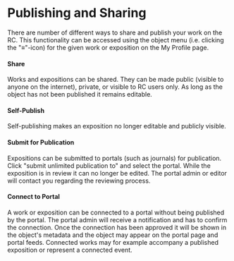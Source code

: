 <!-- TODO: Insert links to other parts of the documentation -->

# Publishing and Sharing

There are number of different ways to share and publish your work on
the RC. This functionality can be accessed using the object menu (i.e. clicking
the "≡"-icon) for the given work or exposition on the My Profile page.

#### Share

Works and expositions can be shared. They can be made public (visible
to anyone on the internet), private, or visible to RC users only. As
long as the object has not been published it remains editable.

#### Self-Publish

Self-publishing makes an exposition no longer editable and publicly visible.

#### Submit for Publication

Expositions can be submitted to portals (such as journals) for
publication. Click "submit unlimited publication to" and select the
portal. While the exposition is in review it can no longer be
edited. The portal admin or editor will contact you regarding the
reviewing process.

#### Connect to Portal

A work or exposition can be connected to a portal without being
published by the portal. The portal admin will receive a notification
and has to confirm the connection. Once the connection has been
approved it will be shown in the object's metadata and the object may
appear on the portal page and portal feeds. Connected works may for example
accompany a published exposition or represent a connected event.
